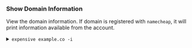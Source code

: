 
### Show Domain Information

View the domain information. If domain is registered with `namecheap`, it will print information available from the account.

<details>
  <summary><code>expensive example.co -i</code></summary>
  <table>
  <tr><td>
    <img alt="Viewing information for a single domain." src="doc/info.gif" />
  </td></tr>
  </table>
</details>
